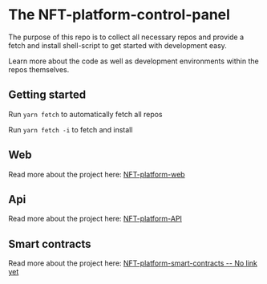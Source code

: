 # The NFT-platform-control-panel

The purpose of this repo is to collect all necessary repos and provide a fetch and install shell-script to get started with development easy.

Learn more about the code as well as development environments within the repos themselves.

## Getting started

Run `yarn fetch` to automatically fetch all repos

Run `yarn fetch -i` to fetch and install

## Web

Read more about the project here:
[NFT-platform-web](https://github.com/magnuslundstrom/nft-platform-web/)

## Api

Read more about the project here:
[NFT-platform-API](https://github.com/magnuslundstrom/nft-platform-api/)

## Smart contracts

Read more about the project here:
[NFT-platform-smart-contracts -- No link yet]()

```

```
